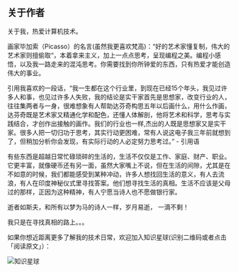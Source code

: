 关于作者
---

关于我，热爱计算机技术。

画家毕加索（Picasso）的名言(虽然我更喜欢梵高)：“好的艺术家懂复制，伟大的艺术家则擅偷取“，本着拿来主义，加上一点点思考，呈现编程之美。编程小感悟，以及我一路走来的混沌思考。你需要找到你所钟爱的东西，只有热爱才能创造伟大的事业。

引用我喜欢的一段话，“我一生都在这个行业里，到现在已经15个年头，我见过许多人和事，也见过许多人失败，我的结论是实干家首先是思想家，改变行业的人，往往集两者与一身，很难想象有人帮助达芬奇构思五年以后画什么，用什么作画，达芬奇既是艺术家又精通化学和配色，还懂人体解剖，他将艺术和科学，思考与实践结合，才创作出接触的画作。我们的行业也一样,杰出的人既是思想家又是实干家。很多人把一切归功于思考，其实行动更困难，常有人说这电子我三年前就想到了，但稍加分析你会发现，有实际行动的人必定努力思考过。” - 引用语
   
有些东西是超越日常忙碌琐碎的生活的，生活不仅仅是工作、家庭、财产、职业。它更丰富，就像硬币还有另一面，虽然大家嘴上不说，但在生活的间隙，尤其是在不如意的时候，我们都能感受到某种冲动，许多人想找回生活的意义，有人去流浪，有人在印度神秘仪式里寻找答案。他们想寻找生活的真相。生活不应该是父母过的那样，正因为这种精神，有人宁愿当诗人也不愿做银行家。

逝者如斯夫，和所有以梦为马的诗人一样，岁月易逝， 一滴不剩！ 

我只是在寻找真相的路上。。。

如果你想近距离更多了解我的技术日常，欢迎加入知识星球(识别二维码或者点击「阅读原文」）：

![知识星球](https://github.com/itweet/labs/raw/master/startup/img/zhishixinqiu.jpg)